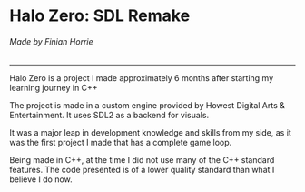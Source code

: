# Halo Zero: SDL Remake

###### Made by Finian Horrie
---

Halo Zero is a project I made approximately 6 months after starting my learning journey in C++

The project is made in a custom engine provided by Howest Digital Arts & Entertainment. It uses SDL2 as a backend for visuals.

It was a major leap in development knowledge and skills from my side, as it was the first project I made that has a complete game loop.

Being made in C++, at the time I did not use many of the C++ standard features. The code presented is of a lower quality standard than what I believe I do now.
